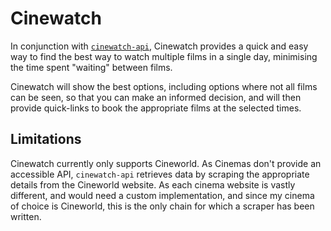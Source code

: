 # Cinewatch

In conjunction with [`cinewatch-api`]("https://github.com/lewishowles/cinewatch-api"), Cinewatch provides a quick and easy way to find the best way to watch multiple films in a single day, minimising the time spent "waiting" between films.

Cinewatch will show the best options, including options where not all films can be seen, so that you can make an informed decision, and will then provide quick-links to book the appropriate films at the selected times.

## Limitations

Cinewatch currently only supports Cineworld. As Cinemas don't provide an accessible API, `cinewatch-api` retrieves data by scraping the appropriate details from the Cineworld website. As each cinema website is vastly different, and would need a custom implementation, and since my cinema of choice is Cineworld, this is the only chain for which a scraper has been written.
